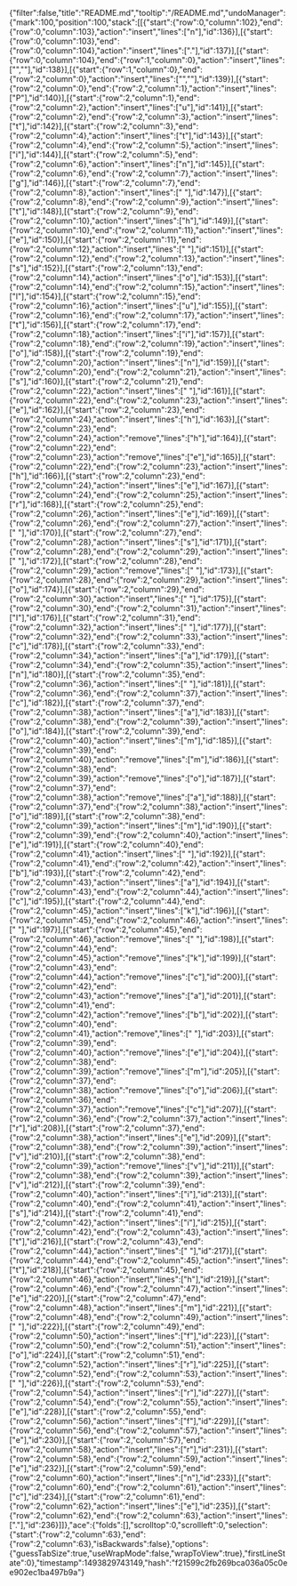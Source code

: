 {"filter":false,"title":"README.md","tooltip":"/README.md","undoManager":{"mark":100,"position":100,"stack":[[{"start":{"row":0,"column":102},"end":{"row":0,"column":103},"action":"insert","lines":["n"],"id":136}],[{"start":{"row":0,"column":103},"end":{"row":0,"column":104},"action":"insert","lines":["."],"id":137}],[{"start":{"row":0,"column":104},"end":{"row":1,"column":0},"action":"insert","lines":["",""],"id":138}],[{"start":{"row":1,"column":0},"end":{"row":2,"column":0},"action":"insert","lines":["",""],"id":139}],[{"start":{"row":2,"column":0},"end":{"row":2,"column":1},"action":"insert","lines":["P"],"id":140}],[{"start":{"row":2,"column":1},"end":{"row":2,"column":2},"action":"insert","lines":["u"],"id":141}],[{"start":{"row":2,"column":2},"end":{"row":2,"column":3},"action":"insert","lines":["t"],"id":142}],[{"start":{"row":2,"column":3},"end":{"row":2,"column":4},"action":"insert","lines":["t"],"id":143}],[{"start":{"row":2,"column":4},"end":{"row":2,"column":5},"action":"insert","lines":["i"],"id":144}],[{"start":{"row":2,"column":5},"end":{"row":2,"column":6},"action":"insert","lines":["n"],"id":145}],[{"start":{"row":2,"column":6},"end":{"row":2,"column":7},"action":"insert","lines":["g"],"id":146}],[{"start":{"row":2,"column":7},"end":{"row":2,"column":8},"action":"insert","lines":[" "],"id":147}],[{"start":{"row":2,"column":8},"end":{"row":2,"column":9},"action":"insert","lines":["t"],"id":148}],[{"start":{"row":2,"column":9},"end":{"row":2,"column":10},"action":"insert","lines":["h"],"id":149}],[{"start":{"row":2,"column":10},"end":{"row":2,"column":11},"action":"insert","lines":["e"],"id":150}],[{"start":{"row":2,"column":11},"end":{"row":2,"column":12},"action":"insert","lines":[" "],"id":151}],[{"start":{"row":2,"column":12},"end":{"row":2,"column":13},"action":"insert","lines":["s"],"id":152}],[{"start":{"row":2,"column":13},"end":{"row":2,"column":14},"action":"insert","lines":["o"],"id":153}],[{"start":{"row":2,"column":14},"end":{"row":2,"column":15},"action":"insert","lines":["l"],"id":154}],[{"start":{"row":2,"column":15},"end":{"row":2,"column":16},"action":"insert","lines":["u"],"id":155}],[{"start":{"row":2,"column":16},"end":{"row":2,"column":17},"action":"insert","lines":["t"],"id":156}],[{"start":{"row":2,"column":17},"end":{"row":2,"column":18},"action":"insert","lines":["i"],"id":157}],[{"start":{"row":2,"column":18},"end":{"row":2,"column":19},"action":"insert","lines":["o"],"id":158}],[{"start":{"row":2,"column":19},"end":{"row":2,"column":20},"action":"insert","lines":["n"],"id":159}],[{"start":{"row":2,"column":20},"end":{"row":2,"column":21},"action":"insert","lines":["s"],"id":160}],[{"start":{"row":2,"column":21},"end":{"row":2,"column":22},"action":"insert","lines":[" "],"id":161}],[{"start":{"row":2,"column":22},"end":{"row":2,"column":23},"action":"insert","lines":["e"],"id":162}],[{"start":{"row":2,"column":23},"end":{"row":2,"column":24},"action":"insert","lines":["h"],"id":163}],[{"start":{"row":2,"column":23},"end":{"row":2,"column":24},"action":"remove","lines":["h"],"id":164}],[{"start":{"row":2,"column":22},"end":{"row":2,"column":23},"action":"remove","lines":["e"],"id":165}],[{"start":{"row":2,"column":22},"end":{"row":2,"column":23},"action":"insert","lines":["h"],"id":166}],[{"start":{"row":2,"column":23},"end":{"row":2,"column":24},"action":"insert","lines":["e"],"id":167}],[{"start":{"row":2,"column":24},"end":{"row":2,"column":25},"action":"insert","lines":["r"],"id":168}],[{"start":{"row":2,"column":25},"end":{"row":2,"column":26},"action":"insert","lines":["e"],"id":169}],[{"start":{"row":2,"column":26},"end":{"row":2,"column":27},"action":"insert","lines":[" "],"id":170}],[{"start":{"row":2,"column":27},"end":{"row":2,"column":28},"action":"insert","lines":["s"],"id":171}],[{"start":{"row":2,"column":28},"end":{"row":2,"column":29},"action":"insert","lines":[" "],"id":172}],[{"start":{"row":2,"column":28},"end":{"row":2,"column":29},"action":"remove","lines":[" "],"id":173}],[{"start":{"row":2,"column":28},"end":{"row":2,"column":29},"action":"insert","lines":["o"],"id":174}],[{"start":{"row":2,"column":29},"end":{"row":2,"column":30},"action":"insert","lines":[" "],"id":175}],[{"start":{"row":2,"column":30},"end":{"row":2,"column":31},"action":"insert","lines":["I"],"id":176}],[{"start":{"row":2,"column":31},"end":{"row":2,"column":32},"action":"insert","lines":[" "],"id":177}],[{"start":{"row":2,"column":32},"end":{"row":2,"column":33},"action":"insert","lines":["c"],"id":178}],[{"start":{"row":2,"column":33},"end":{"row":2,"column":34},"action":"insert","lines":["a"],"id":179}],[{"start":{"row":2,"column":34},"end":{"row":2,"column":35},"action":"insert","lines":["n"],"id":180}],[{"start":{"row":2,"column":35},"end":{"row":2,"column":36},"action":"insert","lines":[" "],"id":181}],[{"start":{"row":2,"column":36},"end":{"row":2,"column":37},"action":"insert","lines":["c"],"id":182}],[{"start":{"row":2,"column":37},"end":{"row":2,"column":38},"action":"insert","lines":["a"],"id":183}],[{"start":{"row":2,"column":38},"end":{"row":2,"column":39},"action":"insert","lines":["o"],"id":184}],[{"start":{"row":2,"column":39},"end":{"row":2,"column":40},"action":"insert","lines":["m"],"id":185}],[{"start":{"row":2,"column":39},"end":{"row":2,"column":40},"action":"remove","lines":["m"],"id":186}],[{"start":{"row":2,"column":38},"end":{"row":2,"column":39},"action":"remove","lines":["o"],"id":187}],[{"start":{"row":2,"column":37},"end":{"row":2,"column":38},"action":"remove","lines":["a"],"id":188}],[{"start":{"row":2,"column":37},"end":{"row":2,"column":38},"action":"insert","lines":["o"],"id":189}],[{"start":{"row":2,"column":38},"end":{"row":2,"column":39},"action":"insert","lines":["m"],"id":190}],[{"start":{"row":2,"column":39},"end":{"row":2,"column":40},"action":"insert","lines":["e"],"id":191}],[{"start":{"row":2,"column":40},"end":{"row":2,"column":41},"action":"insert","lines":[" "],"id":192}],[{"start":{"row":2,"column":41},"end":{"row":2,"column":42},"action":"insert","lines":["b"],"id":193}],[{"start":{"row":2,"column":42},"end":{"row":2,"column":43},"action":"insert","lines":["a"],"id":194}],[{"start":{"row":2,"column":43},"end":{"row":2,"column":44},"action":"insert","lines":["c"],"id":195}],[{"start":{"row":2,"column":44},"end":{"row":2,"column":45},"action":"insert","lines":["k"],"id":196}],[{"start":{"row":2,"column":45},"end":{"row":2,"column":46},"action":"insert","lines":[" "],"id":197}],[{"start":{"row":2,"column":45},"end":{"row":2,"column":46},"action":"remove","lines":[" "],"id":198}],[{"start":{"row":2,"column":44},"end":{"row":2,"column":45},"action":"remove","lines":["k"],"id":199}],[{"start":{"row":2,"column":43},"end":{"row":2,"column":44},"action":"remove","lines":["c"],"id":200}],[{"start":{"row":2,"column":42},"end":{"row":2,"column":43},"action":"remove","lines":["a"],"id":201}],[{"start":{"row":2,"column":41},"end":{"row":2,"column":42},"action":"remove","lines":["b"],"id":202}],[{"start":{"row":2,"column":40},"end":{"row":2,"column":41},"action":"remove","lines":[" "],"id":203}],[{"start":{"row":2,"column":39},"end":{"row":2,"column":40},"action":"remove","lines":["e"],"id":204}],[{"start":{"row":2,"column":38},"end":{"row":2,"column":39},"action":"remove","lines":["m"],"id":205}],[{"start":{"row":2,"column":37},"end":{"row":2,"column":38},"action":"remove","lines":["o"],"id":206}],[{"start":{"row":2,"column":36},"end":{"row":2,"column":37},"action":"remove","lines":["c"],"id":207}],[{"start":{"row":2,"column":36},"end":{"row":2,"column":37},"action":"insert","lines":["r"],"id":208}],[{"start":{"row":2,"column":37},"end":{"row":2,"column":38},"action":"insert","lines":["e"],"id":209}],[{"start":{"row":2,"column":38},"end":{"row":2,"column":39},"action":"insert","lines":["v"],"id":210}],[{"start":{"row":2,"column":38},"end":{"row":2,"column":39},"action":"remove","lines":["v"],"id":211}],[{"start":{"row":2,"column":38},"end":{"row":2,"column":39},"action":"insert","lines":["v"],"id":212}],[{"start":{"row":2,"column":39},"end":{"row":2,"column":40},"action":"insert","lines":["i"],"id":213}],[{"start":{"row":2,"column":40},"end":{"row":2,"column":41},"action":"insert","lines":["s"],"id":214}],[{"start":{"row":2,"column":41},"end":{"row":2,"column":42},"action":"insert","lines":["i"],"id":215}],[{"start":{"row":2,"column":42},"end":{"row":2,"column":43},"action":"insert","lines":["t"],"id":216}],[{"start":{"row":2,"column":43},"end":{"row":2,"column":44},"action":"insert","lines":[" "],"id":217}],[{"start":{"row":2,"column":44},"end":{"row":2,"column":45},"action":"insert","lines":["t"],"id":218}],[{"start":{"row":2,"column":45},"end":{"row":2,"column":46},"action":"insert","lines":["h"],"id":219}],[{"start":{"row":2,"column":46},"end":{"row":2,"column":47},"action":"insert","lines":["e"],"id":220}],[{"start":{"row":2,"column":47},"end":{"row":2,"column":48},"action":"insert","lines":["m"],"id":221}],[{"start":{"row":2,"column":48},"end":{"row":2,"column":49},"action":"insert","lines":[" "],"id":222}],[{"start":{"row":2,"column":49},"end":{"row":2,"column":50},"action":"insert","lines":["f"],"id":223}],[{"start":{"row":2,"column":50},"end":{"row":2,"column":51},"action":"insert","lines":["o"],"id":224}],[{"start":{"row":2,"column":51},"end":{"row":2,"column":52},"action":"insert","lines":["r"],"id":225}],[{"start":{"row":2,"column":52},"end":{"row":2,"column":53},"action":"insert","lines":[" "],"id":226}],[{"start":{"row":2,"column":53},"end":{"row":2,"column":54},"action":"insert","lines":["r"],"id":227}],[{"start":{"row":2,"column":54},"end":{"row":2,"column":55},"action":"insert","lines":["e"],"id":228}],[{"start":{"row":2,"column":55},"end":{"row":2,"column":56},"action":"insert","lines":["f"],"id":229}],[{"start":{"row":2,"column":56},"end":{"row":2,"column":57},"action":"insert","lines":["e"],"id":230}],[{"start":{"row":2,"column":57},"end":{"row":2,"column":58},"action":"insert","lines":["r"],"id":231}],[{"start":{"row":2,"column":58},"end":{"row":2,"column":59},"action":"insert","lines":["e"],"id":232}],[{"start":{"row":2,"column":59},"end":{"row":2,"column":60},"action":"insert","lines":["n"],"id":233}],[{"start":{"row":2,"column":60},"end":{"row":2,"column":61},"action":"insert","lines":["c"],"id":234}],[{"start":{"row":2,"column":61},"end":{"row":2,"column":62},"action":"insert","lines":["e"],"id":235}],[{"start":{"row":2,"column":62},"end":{"row":2,"column":63},"action":"insert","lines":["."],"id":236}]]},"ace":{"folds":[],"scrolltop":0,"scrollleft":0,"selection":{"start":{"row":2,"column":63},"end":{"row":2,"column":63},"isBackwards":false},"options":{"guessTabSize":true,"useWrapMode":false,"wrapToView":true},"firstLineState":0},"timestamp":1493829743149,"hash":"f21599c2fb269bca036a05c0ee902ec1ba497b9a"}